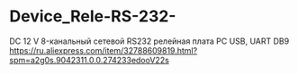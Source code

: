 # Device_Rele-RS-232-
DC 12 V 8-канальный сетевой RS232 релейная плата PC USB, UART DB9
https://ru.aliexpress.com/item/32788609819.html?spm=a2g0s.9042311.0.0.274233edooV22s
